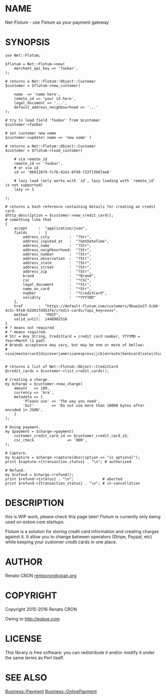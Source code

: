 # NAME

Net-Flotum - use Flotum as your payment gateway

# SYNOPSIS

    use Net::Flotum;

    $flotum = Net::Flotum->new(
        merchant_api_key => 'foobar',
    );

    # returns a Net::Flotum::Object::Customer
    $customer = $flotum->new_customer(

        name  => 'name here',
        remote_id => 'your id here',
        legal_document => '...',
        default_address_neighbourhood => '...'
    );

    # try to load field 'foobar' from $customer
    $customer->foobar

    # set customer new name
    $customer->update( name => 'new name' )

    # returns a Net::Flotum::Object::Customer
    $customer = $flotum->load_customer(

        # via remote_id
        remote_id => 'foobar',
        # or via id
        id => '0b912879-7c7b-42a1-8f49-722f13b67ae6'

        # lazy load (only works with `id`, lazy loading with `remote_id` is not supported)
        lazy => 1

    );

    # returns a hash reference containing details for creating an credit card.
    $http_description = $customer->new_credit_card();
    # something like that
    {
        accept     :  "application/json",
        fields     :  {
            address_city         :  "?Str",
            address_inputed_at   :  "?GmtDateTime",
            address_name         :  "?Str",
            address_neighbourhood:  "?Str",
            address_number       :  "?Str",
            address_observation  :  "?Str",
            address_state        :  "?Str",
            address_street       :  "?Str",
            address_zip          :  "?Str",
            brand                :  "*Brand",
            csc                  :  "*CSC",
            legal_document       :  "*Str",
            name_on_card         :  "*Str",
            number               :  "*CreditCard",
            validity             :  "*YYYYDD"
        },
        href       :  "https://default.flotum.com/customers/9baa2e37-2cb0-4c5c-9fe0-b2d91fdd53fe/credit-cards/?api_key=xxxx",
        method     :  "POST",
        valid_until:  1448902516
    }
    # ? means not required
    # * means required.
    # Str = Any String, CreditCard = credit card number, YYYYMD = Year+Month (2 pad)
    # Brands acceptance may vary, but may be one or more of bellow:
    # visa|mastercard|discover|americanexpress|jcb|enroute|bankcard|solo|chinaunionpay|laser|isracard|aura|elo


    # returns a list of Net::Flotum::Object::CreditCard
    @credit_cards = $customer->list_credit_cards();

    # Creating a charge.
    my $charge = $customer->new_charge(
        amount   => 100,
        currency => 'bra',
        metadata => {
            'Please use' => 'The way you need',
            'but'        => 'Do not use more than 10000 bytes after encoded in JSON',
        }
    );

    # Doing payment.
    my $payment = $charge->payment(
        customer_credit_card_id => $customer_credit_card_id,
        csc_check               => '000',
    );

    # Capture.
    my $capture = $charge->capture(description => "is optional");
    print $capture->{transaction_status} . "\n"; # authorized

    # Refund.
    my $refund = $charge->refund();
    print $refund->{status} . "\n";             # aborted
    print $refund->{transaction_status} . "\n"; # in-cancellation

# DESCRIPTION

this is WIP work, please check this page later! Flotum is currently only being used on eokoe.com startups.

Flotum is a solution for storing credit card information and creating charges against it.
It allow you to change between operators (Stripe, Paypal, etc) while keeping your customer credit cards in one place.

# AUTHOR

Renato CRON <rentocron@cpan.org>

# COPYRIGHT

Copyright 2015-2016 Renato CRON

Owing to http://eokoe.com

# LICENSE

This library is free software; you can redistribute it and/or modify
it under the same terms as Perl itself.

# SEE ALSO

[Business::Payment](https://metacpan.org/pod/Business::Payment) [Business::OnlinePayment](https://metacpan.org/pod/Business::OnlinePayment)
